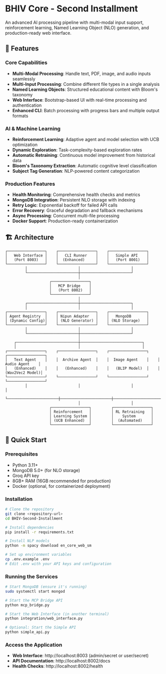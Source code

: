 # BHIV Core - Second Installment

An advanced AI processing pipeline with multi-modal input support, reinforcement learning, Named Learning Object (NLO) generation, and production-ready web interface.

## 🚀 Features

### Core Capabilities
- **Multi-Modal Processing**: Handle text, PDF, image, and audio inputs seamlessly
- **Multi-Input Processing**: Combine different file types in a single analysis
- **Named Learning Objects**: Structured educational content with Bloom's taxonomy
- **Web Interface**: Bootstrap-based UI with real-time processing and authentication
- **Enhanced CLI**: Batch processing with progress bars and multiple output formats

### AI & Machine Learning
- **Reinforcement Learning**: Adaptive agent and model selection with UCB optimization
- **Dynamic Exploration**: Task-complexity-based exploration rates
- **Automatic Retraining**: Continuous model improvement from historical data
- **Bloom's Taxonomy Extraction**: Automatic cognitive level classification
- **Subject Tag Generation**: NLP-powered content categorization

### Production Features
- **Health Monitoring**: Comprehensive health checks and metrics
- **MongoDB Integration**: Persistent NLO storage with indexing
- **Retry Logic**: Exponential backoff for failed API calls
- **Error Recovery**: Graceful degradation and fallback mechanisms
- **Async Processing**: Concurrent multi-file processing
- **Docker Support**: Production-ready containerization

## 🏗️ Architecture

```
┌─────────────────┐    ┌─────────────────┐    ┌─────────────────┐
│   Web Interface │    │   CLI Runner    │    │   Simple API    │
│   (Port 8003)   │    │  (Enhanced)     │    │   (Port 8001)   │
└─────────────────┘    └─────────────────┘    └─────────────────┘
         │                       │                       │
         └───────────────────────┼───────────────────────┘
                                 │
                    ┌─────────────────┐
                    │   MCP Bridge    │
                    │   (Port 8002)   │
                    └─────────────────┘
                                 │
         ┌───────────────────────┼───────────────────────┐
         │                       │                       │
┌─────────────────┐    ┌─────────────────┐    ┌─────────────────┐
│ Agent Registry  │    │ Nipun Adapter   │    │   MongoDB       │
│ (Dynamic Config)│    │ (NLO Generator) │    │ (NLO Storage)   │
└─────────────────┘    └─────────────────┘    └─────────────────┘
         │                       │                       │
         └───────────────────────┼───────────────────────┘
                                 │
    ┌────────────────────────────┼────────────────────────────┐
    │                            │                            │
┌─────────────────┐    ┌─────────────────┐    ┌─────────────────┐    ┌─────────────────┐
│   Text Agent    │    │  Archive Agent  │    │  Image Agent    │    │  Audio Agent    │
│   (Enhanced)    │    │   (Enhanced)    │    │   (BLIP Model)  │    │ (Wav2Vec2 Model)│
└─────────────────┘    └─────────────────┘    └─────────────────┘    └─────────────────┘
         │                       │                       │                       │
         └───────────────────────┼───────────────────────┼───────────────────────┘
                                 │                       │
                    ┌─────────────────┐         ┌─────────────────┐
                    │ Reinforcement   │         │ RL Retraining   │
                    │ Learning System │         │    System       │
                    │ (UCB Enhanced)  │         │  (Automated)    │
                    └─────────────────┘         └─────────────────┘
```

## 🚀 Quick Start

### Prerequisites

- Python 3.11+
- MongoDB 5.0+ (for NLO storage)
- Groq API key
- 8GB+ RAM (16GB recommended for production)
- Docker (optional, for containerized deployment)

### Installation

```bash
# Clone the repository
git clone <repository-url>
cd BHIV-Second-Installment

# Install dependencies
pip install -r requirements.txt

# Install NLP models
python -m spacy download en_core_web_sm

# Set up environment variables
cp .env.example .env
# Edit .env with your API keys and configuration
```

### Running the Services

```bash
# Start MongoDB (ensure it's running)
sudo systemctl start mongod

# Start the MCP Bridge API
python mcp_bridge.py

# Start the Web Interface (in another terminal)
python integration/web_interface.py

# Optional: Start the Simple API
python simple_api.py
```

### Access the Application

- **Web Interface**: http://localhost:8003 (admin/secret or user/secret)
- **API Documentation**: http://localhost:8002/docs
- **Health Checks**: http://localhost:8002/health
